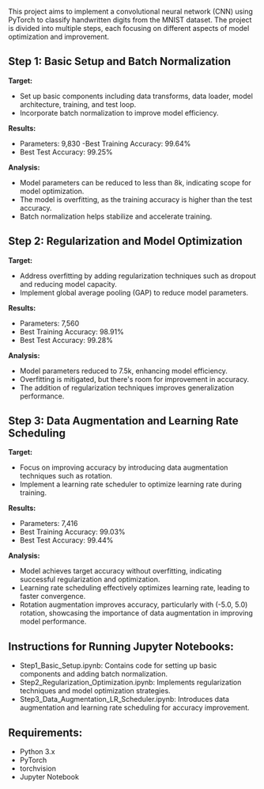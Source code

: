 This project aims to implement a convolutional neural network (CNN) using PyTorch to classify handwritten digits from the MNIST dataset. The project is divided into multiple steps, each focusing on different aspects of model optimization and improvement.

## Step 1: Basic Setup and Batch Normalization

**Target:**
- Set up basic components including data transforms, data loader, model architecture, training, and test loop.
- Incorporate batch normalization to improve model efficiency.

**Results:**
- Parameters: 9,830
-Best Training Accuracy: 99.64%
- Best Test Accuracy: 99.25%

**Analysis:**
- Model parameters can be reduced to less than 8k, indicating scope for model optimization.
- The model is overfitting, as the training accuracy is higher than the test accuracy.
- Batch normalization helps stabilize and accelerate training.

## Step 2: Regularization and Model Optimization

**Target:**
- Address overfitting by adding regularization techniques such as dropout and reducing model capacity.
- Implement global average pooling (GAP) to reduce model parameters.

**Results:**
- Parameters: 7,560
- Best Training Accuracy: 98.91%
- Best Test Accuracy: 99.28%

**Analysis:**
- Model parameters reduced to 7.5k, enhancing model efficiency.
- Overfitting is mitigated, but there's room for improvement in accuracy.
- The addition of regularization techniques improves generalization performance.

## Step 3: Data Augmentation and Learning Rate Scheduling

**Target:**
- Focus on improving accuracy by introducing data augmentation techniques such as rotation.
- Implement a learning rate scheduler to optimize learning rate during training.

**Results:**
- Parameters: 7,416
- Best Training Accuracy: 99.03%
- Best Test Accuracy: 99.44%

**Analysis:**
- Model achieves target accuracy without overfitting, indicating successful regularization and optimization.
- Learning rate scheduling effectively optimizes learning rate, leading to faster convergence.
- Rotation augmentation improves accuracy, particularly with (-5.0, 5.0) rotation, showcasing the importance of data augmentation in improving model performance.

## Instructions for Running Jupyter Notebooks:
- Step1_Basic_Setup.ipynb: Contains code for setting up basic components and adding batch normalization.
- Step2_Regularization_Optimization.ipynb: Implements regularization techniques and model optimization strategies.
- Step3_Data_Augmentation_LR_Scheduler.ipynb: Introduces data augmentation and learning rate scheduling for accuracy improvement.

## Requirements:
- Python 3.x
- PyTorch
- torchvision
- Jupyter Notebook

